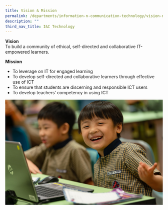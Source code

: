 ```yaml
---
title: Vision & Mission
permalink: /departments/information-n-communication-technology/vision-n-mission/
description: ""
third_nav_title: I&C Technology
---
```

<p><strong>Vision</strong><br>To build a community of ethical, self-directed and collaborative IT-empowered learners.</p>
<p><strong>Mission</strong></p>
<ul>
<li>To leverage on IT for engaged learning</li>
<li>To develop self-directed and collaborative learners through effective use of ICT</li>
<li>To ensure that students are discerning and responsible ICT users</li>
<li>To develop teachers&rsquo; competency in using ICT</li>
</ul>
<img src="/images/ICT%20Dept%20banner-min.jpg">
